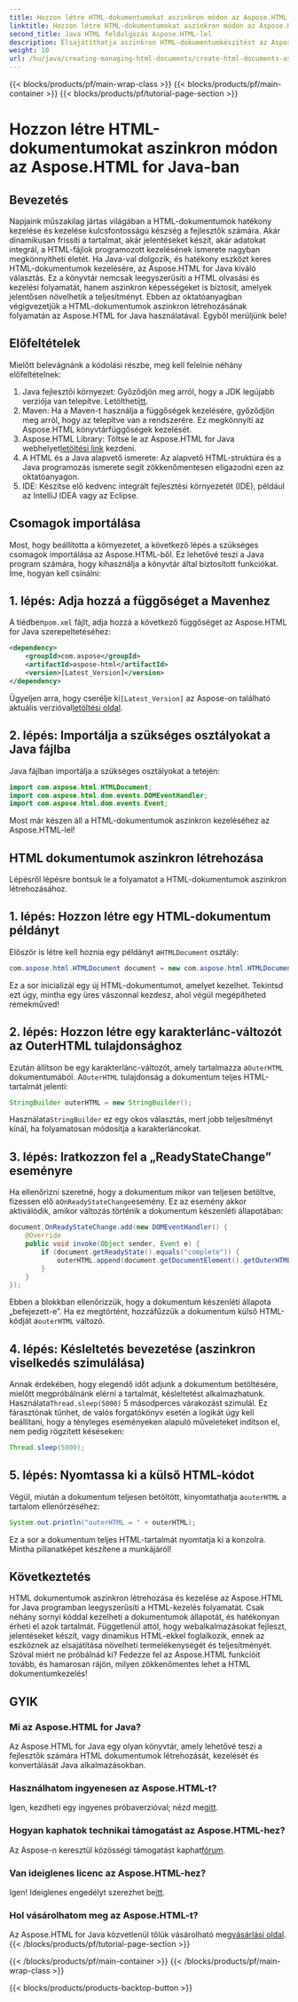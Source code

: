 ```yaml
---
title: Hozzon létre HTML-dokumentumokat aszinkron módon az Aspose.HTML for Java-ban
linktitle: Hozzon létre HTML-dokumentumokat aszinkron módon az Aspose.HTML for Java-ban
second_title: Java HTML feldolgozás Aspose.HTML-lel
description: Elsajátíthatja aszinkron HTML-dokumentumkészítést az Aspose.HTML for Java segítségével. Lépésről lépésre útmutató, tippek és GYIK a gyors tanulás érdekében.
weight: 10
url: /hu/java/creating-managing-html-documents/create-html-documents-async/
---
```


{{< blocks/products/pf/main-wrap-class >}}
{{< blocks/products/pf/main-container >}}
{{< blocks/products/pf/tutorial-page-section >}}

# Hozzon létre HTML-dokumentumokat aszinkron módon az Aspose.HTML for Java-ban

## Bevezetés
Napjaink műszakilag jártas világában a HTML-dokumentumok hatékony kezelése és kezelése kulcsfontosságú készség a fejlesztők számára. Akár dinamikusan frissíti a tartalmat, akár jelentéseket készít, akár adatokat integrál, a HTML-fájlok programozott kezelésének ismerete nagyban megkönnyítheti életét. Ha Java-val dolgozik, és hatékony eszközt keres HTML-dokumentumok kezelésére, az Aspose.HTML for Java kiváló választás. Ez a könyvtár nemcsak leegyszerűsíti a HTML olvasási és kezelési folyamatát, hanem aszinkron képességeket is biztosít, amelyek jelentősen növelhetik a teljesítményt. Ebben az oktatóanyagban végigvezetjük a HTML-dokumentumok aszinkron létrehozásának folyamatán az Aspose.HTML for Java használatával. Egyből merüljünk bele!
## Előfeltételek
Mielőtt belevágnánk a kódolási részbe, meg kell felelnie néhány előfeltételnek:
1.  Java fejlesztői környezet: Győződjön meg arról, hogy a JDK legújabb verziója van telepítve. Letöltheti[itt](https://www.oracle.com/java/technologies/javase-jdk11-downloads.html).
2. Maven: Ha a Maven-t használja a függőségek kezelésére, győződjön meg arról, hogy az telepítve van a rendszerére. Ez megkönnyíti az Aspose.HTML könyvtárfüggőségek kezelését.
3.  Aspose.HTML Library: Töltse le az Aspose.HTML for Java webhelyet[letöltési link](https://releases.aspose.com/html/java/) kezdeni.
4. A HTML és a Java alapvető ismerete: Az alapvető HTML-struktúra és a Java programozás ismerete segít zökkenőmentesen eligazodni ezen az oktatóanyagon.
5. IDE: Készítse elő kedvenc integrált fejlesztési környezetét (IDE), például az IntelliJ IDEA vagy az Eclipse.
## Csomagok importálása
Most, hogy beállította a környezetet, a következő lépés a szükséges csomagok importálása az Aspose.HTML-ből. Ez lehetővé teszi a Java program számára, hogy kihasználja a könyvtár által biztosított funkciókat. Íme, hogyan kell csinálni:
## 1. lépés: Adja hozzá a függőséget a Mavenhez
 A tiédben`pom.xml` fájlt, adja hozzá a következő függőséget az Aspose.HTML for Java szerepeltetéséhez:
```xml
<dependency>
    <groupId>com.aspose</groupId>
    <artifactId>aspose-html</artifactId>
    <version>[Latest_Version]</version>
</dependency>
```
 Ügyeljen arra, hogy cserélje ki`[Latest_Version]` az Aspose-on található aktuális verzióval[letöltési oldal](https://releases.aspose.com/html/java/).
## 2. lépés: Importálja a szükséges osztályokat a Java fájlba
Java fájlban importálja a szükséges osztályokat a tetején:
```java
import com.aspose.html.HTMLDocument;
import com.aspose.html.dom.events.DOMEventHandler;
import com.aspose.html.dom.events.Event;
```
Most már készen áll a HTML-dokumentumok aszinkron kezeléséhez az Aspose.HTML-lel!
## HTML dokumentumok aszinkron létrehozása
Lépésről lépésre bontsuk le a folyamatot a HTML-dokumentumok aszinkron létrehozásához.
## 1. lépés: Hozzon létre egy HTML-dokumentum példányt
 Először is létre kell hoznia egy példányt a`HTMLDocument` osztály:
```java
com.aspose.html.HTMLDocument document = new com.aspose.html.HTMLDocument();
```
Ez a sor inicializál egy új HTML-dokumentumot, amelyet kezelhet. Tekintsd ezt úgy, mintha egy üres vászonnal kezdesz, ahol végül megépítheted remekműved!
## 2. lépés: Hozzon létre egy karakterlánc-változót az OuterHTML tulajdonsághoz
 Ezután állítson be egy karakterlánc-változót, amely tartalmazza a`OuterHTML` dokumentumából. A`OuterHTML` tulajdonság a dokumentum teljes HTML-tartalmát jelenti:
```java
StringBuilder outerHTML = new StringBuilder();
```
 Használata`StringBuilder` ez egy okos választás, mert jobb teljesítményt kínál, ha folyamatosan módosítja a karakterláncokat.
## 3. lépés: Iratkozzon fel a „ReadyStateChange” eseményre
 Ha ellenőrizni szeretné, hogy a dokumentum mikor van teljesen betöltve, fizessen elő a`OnReadyStateChange`esemény. Ez az esemény akkor aktiválódik, amikor változás történik a dokumentum készenléti állapotában:
```java
document.OnReadyStateChange.add(new DOMEventHandler() {
    @Override
    public void invoke(Object sender, Event e) {
        if (document.getReadyState().equals("complete")) {
            outerHTML.append(document.getDocumentElement().getOuterHTML());
        }
    }
});
```
 Ebben a blokkban ellenőrizzük, hogy a dokumentum készenléti állapota „befejezett-e”. Ha ez megtörtént, hozzáfűzzük a dokumentum külső HTML-kódját a`outerHTML` változó. 
## 4. lépés: Késleltetés bevezetése (aszinkron viselkedés szimulálása)
 Annak érdekében, hogy elegendő időt adjunk a dokumentum betöltésére, mielőtt megpróbálnánk elérni a tartalmát, késleltetést alkalmazhatunk. Használata`Thread.sleep(5000)` 5 másodperces várakozást szimulál. Ez fárasztónak tűnhet, de valós forgatókönyv esetén a logikát úgy kell beállítani, hogy a tényleges eseményeken alapuló műveleteket indítson el, nem pedig rögzített késéseken:
```java
Thread.sleep(5000);
```
## 5. lépés: Nyomtassa ki a külső HTML-kódot
 Végül, miután a dokumentum teljesen betöltött, kinyomtathatja a`outerHTML` a tartalom ellenőrzéséhez:
```java
System.out.println("outerHTML = " + outerHTML);
```
Ez a sor a dokumentum teljes HTML-tartalmát nyomtatja ki a konzolra. Mintha pillanatképet készítene a munkájáról!
## Következtetés
HTML dokumentumok aszinkron létrehozása és kezelése az Aspose.HTML for Java programban leegyszerűsíti a HTML-kezelés folyamatát. Csak néhány sornyi kóddal kezelheti a dokumentumok állapotát, és hatékonyan érheti el azok tartalmát. Függetlenül attól, hogy webalkalmazásokat fejleszt, jelentéseket készít, vagy dinamikus HTML-ekkel foglalkozik, ennek az eszköznek az elsajátítása növelheti termelékenységét és teljesítményét.
Szóval miért ne próbálnád ki? Fedezze fel az Aspose.HTML funkcióit tovább, és hamarosan rájön, milyen zökkenőmentes lehet a HTML dokumentumkezelés!
## GYIK
### Mi az Aspose.HTML for Java?
Az Aspose.HTML for Java egy olyan könyvtár, amely lehetővé teszi a fejlesztők számára HTML dokumentumok létrehozását, kezelését és konvertálását Java alkalmazásokban.
### Használhatom ingyenesen az Aspose.HTML-t?
 Igen, kezdheti egy ingyenes próbaverzióval; nézd meg[itt](https://releases.aspose.com/).
### Hogyan kaphatok technikai támogatást az Aspose.HTML-hez?
 Az Aspose-n keresztül közösségi támogatást kaphat[fórum](https://forum.aspose.com/c/html/29).
### Van ideiglenes licenc az Aspose.HTML-hez?
 Igen! Ideiglenes engedélyt szerezhet be[itt](https://purchase.aspose.com/temporary-license/).
### Hol vásárolhatom meg az Aspose.HTML-t?
 Az Aspose.HTML for Java közvetlenül tőlük vásárolható meg[vásárlási oldal](https://purchase.aspose.com/buy).
{{< /blocks/products/pf/tutorial-page-section >}}

{{< /blocks/products/pf/main-container >}}
{{< /blocks/products/pf/main-wrap-class >}}

{{< blocks/products/products-backtop-button >}}

